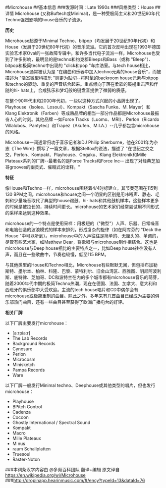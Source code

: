 #Microhouse
##基本信息
###发源时间：Late 1990s
###风格类型：House
##详情
Microhouse (又称Buftech或Minimal)，是一种受极简主义和20世纪90年代Techno强烈影响的house音乐的子流派。



**历史**

Microhouse起源于Minimal
Techno、bitpop（均发展于20世纪90年代初）和House（发展于20世纪80年代初）的音乐流派。它的首次反响出现在1993年德国实验艺术家Oval的一张故障专辑中。和许多当代电子流派一样，Microhouse也受到了许多影响，最明显的是techno和约克郡Bleeps和Bass（或称
"Bleep"）、bitpop和极简techno中出现的 "click和pop "车库浩室。与tech house相比，Microhouse通常被认为是
"在编曲和乐器中加入techno元素的house音乐"，而被描述为 "浩室微型科技乐 "则更为贴切--将时髦的backroom
house元素与bitpop和techno的驱动、重复的声音结合起来。重点倾向于落在柔软的鼓槌重击声和伴随的hi-
hats上，合成弦乐和梦幻般的键盘音提供了微弱的质感。



在整个90年代末和2000年代初，一些以这种方式兴起的小品牌出现了。Playhouse（Isolee、Losoul）、Kompakt（Sascha
Funke、M. Mayer）和Klang Elektronik（Farben）等成熟品牌的相当一部分作品都是Microhouse最振奋人心的时刻。其他品牌
--如Force Tracks（Luomo、MRI）、Perlon（Ricardo
Villalobos、Pantytec）和Trapez（Akufen、M.I.A.）--几乎都包含microhouse的风格。



Microhouse一词通常归功于音乐记者和DJ Philip Sherburne，他在2001年为杂志《The
Wire》撰写了一篇文章，根据Stelfox的说法，描述了 "在世纪之交之交，Perlon、Kompakt、Playhouse、Ongaku、Klang
Elektronik和Mille Plateaux系列的厂牌--最著名的是Force Tracks和Force Inc--
出现了对经典芝加哥grooves的幽灵式、催眠式的诠释。"



**特征**

像House和Techno一样，microhouse围绕着4/4时标建立。其节奏范围在115到130
BPM之间。microhouse和house之间一个明显的区别是用咔嗒声、静态、毛刺和少量噪音取代了典型的house踢鼓、hi-
hats和其他鼓机样本，这些样本更多的时候是被拉长的，持续时间更长。microhouse的艺术家们经常尝试用不同形式的采样来达到这种效果。



microhouse的一个特点是使用采样：用极短的（"微型"）人声、乐器、日常噪音和电脑创造的波浪模式的样本来排列，形成复杂的旋律（如在阿库芬的 "Deck
the House "中可以听到）。microhouse中的人声往往是简单的、无厘头的、单调的，尽管有些艺术家，如Matthew
Dear，将歌唱与microhouse制作相结合。这也是microhouse与Deep house相比的主要特点之一，比如Deep
house往往没有人声，而且在一些歌曲中，节奏也较慢，低至115 BPM。



与其他类型的House和Techno相比，Microhouse有些默默无闻，但包括布加勒斯特、墨尔本、柏林、科隆、巴黎、蒙特利尔、旧金山湾区、西雅图、明尼阿波利斯、底特律、芝加哥、DC和波特兰在内的多个城市都有microhouse音乐的萌芽，随着2000年代中期的极简Techno热潮，现在在德国、法国、加拿大、意大利和西班牙的俱乐部中大受欢迎。主流的tech
house唱片和CD中偶尔会有microhouse或极简重制的曲目。除此之外，多年来有几首曲目已经成为主要的俱乐部热门曲目，还有一些曲目甚至获得了欧洲广播电台的好评。



**相关厂牌**

以下厂牌主要发行microhouse：

  * [a:rpia:r]
  * The Lab Records
  * Background Records
  * Cynosure
  * Perlon
  * Microcosm
  * Minisketch
  * Pampa Records
  * Ware



以下厂牌一般发行Minimal techno、Deephouse或其他类型的唱片，但也发行microhouse：

  * Playhouse
  * BPitch Control
  * Cadenza
  * Cocoon
  * Ghostly International / Spectral Sound
  * Kompakt
  * Macro
  * Mille Plateaux
  * M nus
  * raum Schallplatten
  * Truesoul
  * Raster-Noton



###本词条汉字内容由 @多频百科团队 翻译+编辑
原文译自 https://en.wikipedia.org/wi/Microhouse
###http://dropinapp.hearinmusic.com/#/ency?typeId=13&dataId=76
